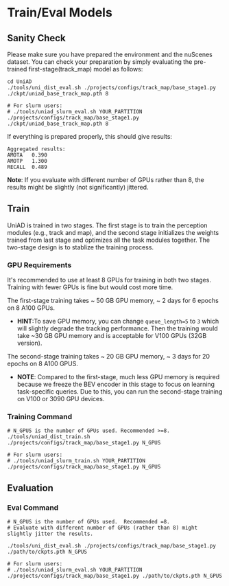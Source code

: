 # Train/Eval Models

## Sanity Check
Please make sure you have prepared the environment and the nuScenes dataset. You can check your preparation by simply evaluating the pre-trained first-stage(track_map) model as follows:
```
cd UniAD
./tools/uni_dist_eval.sh ./projects/configs/track_map/base_stage1.py ./ckpt/uniad_base_track_map.pth 8

# For slurm users:
# ./tools/uniad_slurm_eval.sh YOUR_PARTITION ./projects/configs/track_map/base_stage1.py ./ckpt/uniad_base_track_map.pth 8
```
If everything is prepared properly, this should give results:

```
Aggregated results: 
AMOTA	0.390 
AMOTP	1.300
RECALL	0.489
```

**Note**: If you evaluate with different number of GPUs rather than 8, the results might be slightly (not significantly) jittered.

##  Train
UniAD is trained in two stages. The first stage is to train the perception modules (e.g., track and map), and the second stage initializes the weights trained from last stage and optimizes all the task modules together. The two-stage design is to stablize the training process.

### GPU Requirements
It's recommended to use at least 8 GPUs for training in both two stages. Training with fewer GPUs is fine but would cost more time.

The first-stage training takes ~ 50 GB GPU memory, ~ 2 days for 6 epochs on 8 A100 GPUs.
* **HINT**:To save GPU memory, you can change `queue_length=5` to `3` which will slightly degrade the tracking performance. Then the training would take ~30 GB GPU memory and is acceptable for V100 GPUs (32GB version).

The second-stage training takes ~ 20 GB GPU memory, ~ 3 days for 20 epochs on 8 A100 GPUS.
* **NOTE**: Compared to the first-stage, much less GPU memory is required because we freeze the BEV encoder in this stage to focus on learning task-specific queries. Due to this, you can run the second-stage training on V100 or 3090 GPU devices.



### Training Command
```
# N_GPUS is the number of GPUs used. Recommended >=8.
./tools/uniad_dist_train.sh ./projects/configs/track_map/base_stage1.py N_GPUS

# For slurm users:
# ./tools/uniad_slurm_train.sh YOUR_PARTITION ./projects/configs/track_map/base_stage1.py N_GPUS
```

## Evaluation


### Eval Command
```
# N_GPUS is the number of GPUs used.  Recommended =8.
# Evaluate with different number of GPUs (rather than 8) might slightly jitter the results.

./tools/uni_dist_eval.sh ./projects/configs/track_map/base_stage1.py ./path/to/ckpts.pth N_GPUS

# For slurm users:
# ./tools/uniad_slurm_eval.sh YOUR_PARTITION ./projects/configs/track_map/base_stage1.py ./path/to/ckpts.pth N_GPUS
```

